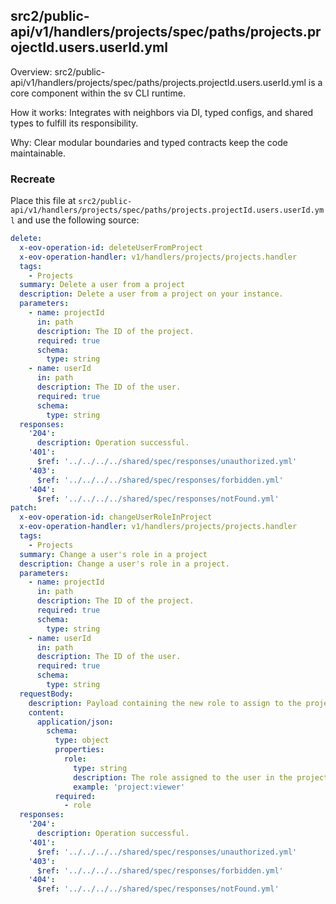 ## src2/public-api/v1/handlers/projects/spec/paths/projects.projectId.users.userId.yml

Overview: src2/public-api/v1/handlers/projects/spec/paths/projects.projectId.users.userId.yml is a core component within the sv CLI runtime.

How it works: Integrates with neighbors via DI, typed configs, and shared types to fulfill its responsibility.

Why: Clear modular boundaries and typed contracts keep the code maintainable.

### Recreate

Place this file at `src2/public-api/v1/handlers/projects/spec/paths/projects.projectId.users.userId.yml` and use the following source:

```yaml
delete:
  x-eov-operation-id: deleteUserFromProject
  x-eov-operation-handler: v1/handlers/projects/projects.handler
  tags:
    - Projects
  summary: Delete a user from a project
  description: Delete a user from a project on your instance.
  parameters:
    - name: projectId
      in: path
      description: The ID of the project.
      required: true
      schema:
        type: string
    - name: userId
      in: path
      description: The ID of the user.
      required: true
      schema:
        type: string
  responses:
    '204':
      description: Operation successful.
    '401':
      $ref: '../../../../shared/spec/responses/unauthorized.yml'
    '403':
      $ref: '../../../../shared/spec/responses/forbidden.yml'
    '404':
      $ref: '../../../../shared/spec/responses/notFound.yml'
patch:
  x-eov-operation-id: changeUserRoleInProject
  x-eov-operation-handler: v1/handlers/projects/projects.handler
  tags:
    - Projects
  summary: Change a user's role in a project
  description: Change a user's role in a project.
  parameters:
    - name: projectId
      in: path
      description: The ID of the project.
      required: true
      schema:
        type: string
    - name: userId
      in: path
      description: The ID of the user.
      required: true
      schema:
        type: string
  requestBody:
    description: Payload containing the new role to assign to the project user.
    content:
      application/json:
        schema:
          type: object
          properties:
            role:
              type: string
              description: The role assigned to the user in the project.
              example: 'project:viewer'
          required:
            - role
  responses:
    '204':
      description: Operation successful.
    '401':
      $ref: '../../../../shared/spec/responses/unauthorized.yml'
    '403':
      $ref: '../../../../shared/spec/responses/forbidden.yml'
    '404':
      $ref: '../../../../shared/spec/responses/notFound.yml'

```
